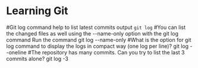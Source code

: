 # Learning Git
#Git log command help to list latest commits output 
`git log`
#You can list the changed files as well using the --name-only option with the git log command Run the command 
git log --name-only
#What is the option for git log command to display the logs in compact way (one log per line)?
git log --oneline 
#The repository has many commits. Can you try to list the last 3 commits alone?
git log -3 
